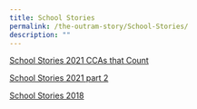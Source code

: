 ```yaml
---
title: School Stories
permalink: /the-outram-story/School-Stories/
description: ""
---
```

[School Stories 2021 CCAs that Count](/files/School%20Stories/OSS%20School%20Stories%202021%20CCAs%20that%20Count.pdf)

[School Stories 2021 part 2](https://www.flipsnack.com/mycherylfan/oss-school-stories-2021-outramian-overcomers-final.html)

[School Stories 2018](https://www.flipsnack.com/chercheryl/school-stories-2018.html)

